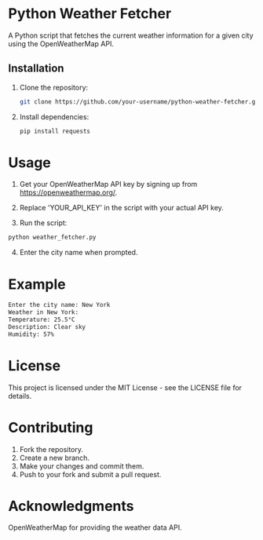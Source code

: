 # Python Weather Fetcher

A Python script that fetches the current weather information for a given city using the OpenWeatherMap API.

## Installation

1. Clone the repository:

   ```bash
   git clone https://github.com/your-username/python-weather-fetcher.git
   ```

2. Install dependencies:
   
   ```bash
   pip install requests
   ```

# Usage

1. Get your OpenWeatherMap API key by signing up from https://openweathermap.org/.

2. Replace 'YOUR_API_KEY' in the script with your actual API key.

3. Run the script:

```bash
python weather_fetcher.py
```

4. Enter the city name when prompted.

# Example

```bash
Enter the city name: New York
Weather in New York:
Temperature: 25.5°C
Description: Clear sky
Humidity: 57%
```

# License

This project is licensed under the MIT License - see the LICENSE file for details.

# Contributing

1. Fork the repository.
2. Create a new branch.
3. Make your changes and commit them.
4. Push to your fork and submit a pull request.

# Acknowledgments

OpenWeatherMap for providing the weather data API.